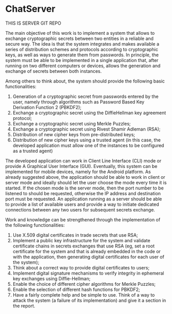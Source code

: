# ChatServer

THIS IS SERVER GIT REPO

The main objective of this work is to implement a system that allows to exchange cryptographic secrets between two 
entities in a reliable and secure way. The idea is that the system integrates and makes available a series of distribution 
schemes and protocols according to cryptographic keys, as well as ways to generate them from passwords. In principle, 
the system must be able to be implemented in a single application that, after running on two different computers or devices, 
allows the generation and exchange of secrets between both instances.

Among others to think about, the system should provide the following basic functionalities:
1. Generation of a cryptographic secret from passwords entered by the user, namely through algorithms 
such as Password Based Key Derivation Function 2 (PBKDF2);
2. Exchange a cryptographic secret using the DiffieHellman key agreement protocol;
3. Exchange a cryptographic secret using Merkle Puzzles;
4. Exchange a cryptographic secret using Rivest Shamir Adleman (RSA);
5. Distribution of new cipher keys from pre-distributed keys;
6. Distribution of new cipher keys using a trusted agent (in this case, the developed application must 
allow one of the instances to be configured as a trusted agent)

The developed application can work in Client Line Interface (CLI) mode or provide
A Graphical User Interface (GUI). Eventually, this system can be implemented for mobile devices, namely for the Android platform.
As already suggested above, the application should be able to work in client or server mode and ideally should 
let the user choose the mode every time it is started. If the chosen mode is the server mode, then the port 
number to be listened to should be requested, otherwise the IP address and destination port must be requested. 
An application running as a server should be able to provide a list of available users and provide a way to 
initiate dedicated connections between any two users for subsequent secrets exchange. 

Work and knowledge can be strengthened through the implementation of the following functionalities:
1. Use X.509 digital certificates in trade secrets that use RSA;
2. Implement a public key infrastructure for the system and validate certificate chains in secrets exchanges that use RSA 
(eg, set a root certificate for the system and that is already embedded in the code or with the application, then generating 
digital certificates for each user of the system);
3. Think about a correct way to provide digital certificates to users;
4. Implement digital signature mechanisms to verify integrity in ephemeral key exchanges using Diffie-Hellman;
5. Enable the choice of different cipher algorithms for Merkle Puzzles;
6. Enable the selection of different hash functions for PBKDF2;
7. Have a fairly complete help and be simple to use.
Think of a way to attack the system (a failure of its implementation) and give it a section in the report.
